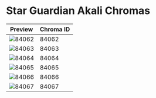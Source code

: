 # Star Guardian Akali Chromas

| Preview | Chroma ID |
|---------|-----------|
| ![84062](https://raw.communitydragon.org/latest/plugins/rcp-be-lol-game-data/global/default/v1/champion-chroma-images/84/84062.png) | 84062 |
| ![84063](https://raw.communitydragon.org/latest/plugins/rcp-be-lol-game-data/global/default/v1/champion-chroma-images/84/84063.png) | 84063 |
| ![84064](https://raw.communitydragon.org/latest/plugins/rcp-be-lol-game-data/global/default/v1/champion-chroma-images/84/84064.png) | 84064 |
| ![84065](https://raw.communitydragon.org/latest/plugins/rcp-be-lol-game-data/global/default/v1/champion-chroma-images/84/84065.png) | 84065 |
| ![84066](https://raw.communitydragon.org/latest/plugins/rcp-be-lol-game-data/global/default/v1/champion-chroma-images/84/84066.png) | 84066 |
| ![84067](https://raw.communitydragon.org/latest/plugins/rcp-be-lol-game-data/global/default/v1/champion-chroma-images/84/84067.png) | 84067 |
